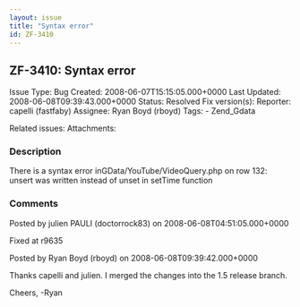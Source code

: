 ```yaml
---
layout: issue
title: "Syntax error"
id: ZF-3410
---
```


ZF-3410: Syntax error
---------------------

 Issue Type: Bug Created: 2008-06-07T15:15:05.000+0000 Last Updated: 2008-06-08T09:39:43.000+0000 Status: Resolved Fix version(s): 
 Reporter:  capelli (fastfaby)  Assignee:  Ryan Boyd (rboyd)  Tags: - Zend\_Gdata
 
 Related issues: 
 Attachments: 
### Description

There is a syntax error inGData/YouTube/VideoQuery.php on row 132: unsert was written instead of unset in setTime function

 

 

### Comments

Posted by julien PAULI (doctorrock83) on 2008-06-08T04:51:05.000+0000

Fixed at r9635

 

 

Posted by Ryan Boyd (rboyd) on 2008-06-08T09:39:42.000+0000

Thanks capelli and julien. I merged the changes into the 1.5 release branch.

Cheers, -Ryan

 

 